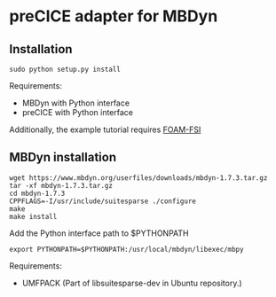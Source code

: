 # preCICE adapter for MBDyn #

## Installation ##
```
sudo python setup.py install
```

Requirements:
*    MBDyn with Python interface
*    preCICE with Python interface

Additionally, the example tutorial requires [FOAM-FSI](https://github.com/davidsblom/FOAM-FSI) 
## MBDyn installation ##
```
wget https://www.mbdyn.org/userfiles/downloads/mbdyn-1.7.3.tar.gz
tar -xf mbdyn-1.7.3.tar.gz
cd mbdyn-1.7.3
CPPFLAGS=-I/usr/include/suitesparse ./configure
make 
make install
```

Add the Python interface path to $PYTHONPATH
```
export PYTHONPATH=$PYTHONPATH:/usr/local/mbdyn/libexec/mbpy
```

Requirements:
*    UMFPACK (Part of libsuitesparse-dev in Ubuntu repository.)
